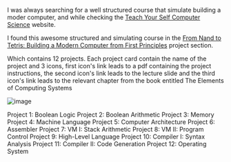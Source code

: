 I was always searching for a well structured course that simulate building a moder computer, and while checking the <a href = "https://teachyourselfcs.com/">Teach Your Self Computer Science</a> website. 

I found this awesome structured and simulating course in the <a href ="https://www.nand2tetris.org/course"> From Nand to Tetris: Building a Modern Computer from First Principles</a>  project section.

Which contains 12 projects. Each project card contain the name of the project and 3 icons, first icon's link leads to a pdf containing the project instructions, the second icon's link leads to the lecture slide and the third icon's link leads to the relevant chapter from the book entitled The Elements of Computing Systems

![image](https://github.com/user-attachments/assets/94d78569-6a0d-4160-bf6d-484da1afa12e)

Project 1: Boolean Logic
Project 2: Boolean Arithmetic
Project 3: Memory
Project 4: Machine Language
Project 5: Computer Architecture
Project 6: Assembler
Project 7: VM I: Stack Arithmetic
Project 8: VM II: Program Control
Project 9: High-Level Language
Project 10: Compiler I: Syntax Analysis
Project 11: Compiler II: Code Generation
Project 12: Operating System

